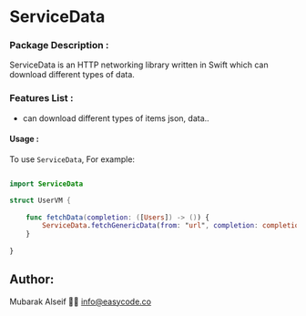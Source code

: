# ServiceData

### Package Description :
ServiceData is an HTTP networking library written in Swift which can download different types of data.

### Features List :
- can download different types of items json, data..

#### Usage :
To use `ServiceData`, For example:

```swift

import ServiceData

struct UserVM {
    
    func fetchData(completion: ([Users]) -> ()) {
        ServiceData.fetchGenericData(from: "url", completion: completion)
    }
    
}

```
## Author:

Mubarak Alseif 👨‍💻
info@easycode.co
